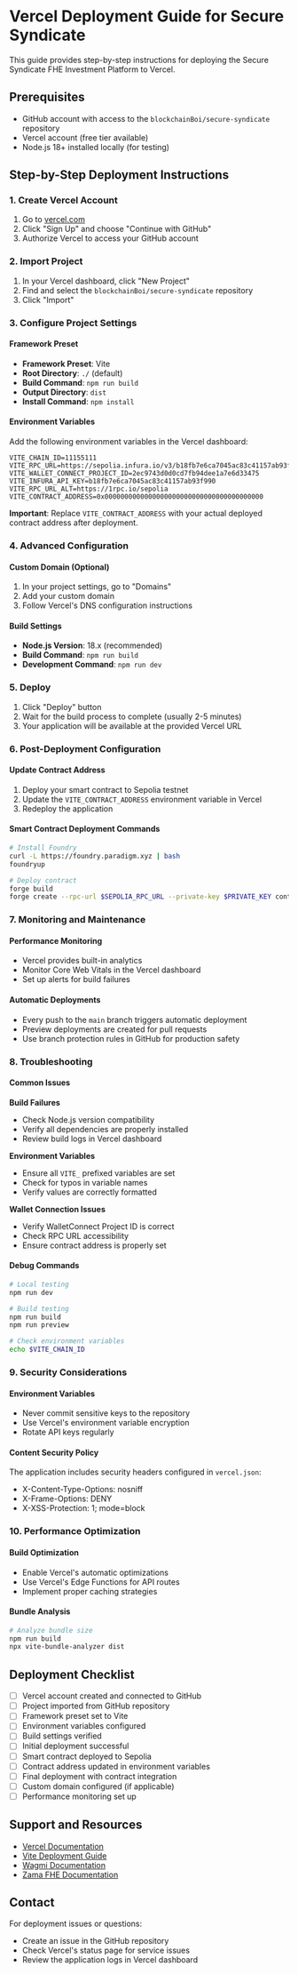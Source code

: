 # Vercel Deployment Guide for Secure Syndicate

This guide provides step-by-step instructions for deploying the Secure Syndicate FHE Investment Platform to Vercel.

## Prerequisites

- GitHub account with access to the `blockchainBoi/secure-syndicate` repository
- Vercel account (free tier available)
- Node.js 18+ installed locally (for testing)

## Step-by-Step Deployment Instructions

### 1. Create Vercel Account

1. Go to [vercel.com](https://vercel.com)
2. Click "Sign Up" and choose "Continue with GitHub"
3. Authorize Vercel to access your GitHub account

### 2. Import Project

1. In your Vercel dashboard, click "New Project"
2. Find and select the `blockchainBoi/secure-syndicate` repository
3. Click "Import"

### 3. Configure Project Settings

#### Framework Preset
- **Framework Preset**: Vite
- **Root Directory**: `./` (default)
- **Build Command**: `npm run build`
- **Output Directory**: `dist`
- **Install Command**: `npm install`

#### Environment Variables
Add the following environment variables in the Vercel dashboard:

```
VITE_CHAIN_ID=11155111
VITE_RPC_URL=https://sepolia.infura.io/v3/b18fb7e6ca7045ac83c41157ab93f990
VITE_WALLET_CONNECT_PROJECT_ID=2ec9743d0d0cd7fb94dee1a7e6d33475
VITE_INFURA_API_KEY=b18fb7e6ca7045ac83c41157ab93f990
VITE_RPC_URL_ALT=https://1rpc.io/sepolia
VITE_CONTRACT_ADDRESS=0x0000000000000000000000000000000000000000
```

**Important**: Replace `VITE_CONTRACT_ADDRESS` with your actual deployed contract address after deployment.

### 4. Advanced Configuration

#### Custom Domain (Optional)
1. In your project settings, go to "Domains"
2. Add your custom domain
3. Follow Vercel's DNS configuration instructions

#### Build Settings
- **Node.js Version**: 18.x (recommended)
- **Build Command**: `npm run build`
- **Development Command**: `npm run dev`

### 5. Deploy

1. Click "Deploy" button
2. Wait for the build process to complete (usually 2-5 minutes)
3. Your application will be available at the provided Vercel URL

### 6. Post-Deployment Configuration

#### Update Contract Address
1. Deploy your smart contract to Sepolia testnet
2. Update the `VITE_CONTRACT_ADDRESS` environment variable in Vercel
3. Redeploy the application

#### Smart Contract Deployment Commands
```bash
# Install Foundry
curl -L https://foundry.paradigm.xyz | bash
foundryup

# Deploy contract
forge build
forge create --rpc-url $SEPOLIA_RPC_URL --private-key $PRIVATE_KEY contracts/SecureSyndicate.sol:SecureSyndicate --constructor-args $VERIFIER_ADDRESS
```

### 7. Monitoring and Maintenance

#### Performance Monitoring
- Vercel provides built-in analytics
- Monitor Core Web Vitals in the Vercel dashboard
- Set up alerts for build failures

#### Automatic Deployments
- Every push to the `main` branch triggers automatic deployment
- Preview deployments are created for pull requests
- Use branch protection rules in GitHub for production safety

### 8. Troubleshooting

#### Common Issues

**Build Failures**
- Check Node.js version compatibility
- Verify all dependencies are properly installed
- Review build logs in Vercel dashboard

**Environment Variables**
- Ensure all `VITE_` prefixed variables are set
- Check for typos in variable names
- Verify values are correctly formatted

**Wallet Connection Issues**
- Verify WalletConnect Project ID is correct
- Check RPC URL accessibility
- Ensure contract address is properly set

#### Debug Commands
```bash
# Local testing
npm run dev

# Build testing
npm run build
npm run preview

# Check environment variables
echo $VITE_CHAIN_ID
```

### 9. Security Considerations

#### Environment Variables
- Never commit sensitive keys to the repository
- Use Vercel's environment variable encryption
- Rotate API keys regularly

#### Content Security Policy
The application includes security headers configured in `vercel.json`:
- X-Content-Type-Options: nosniff
- X-Frame-Options: DENY
- X-XSS-Protection: 1; mode=block

### 10. Performance Optimization

#### Build Optimization
- Enable Vercel's automatic optimizations
- Use Vercel's Edge Functions for API routes
- Implement proper caching strategies

#### Bundle Analysis
```bash
# Analyze bundle size
npm run build
npx vite-bundle-analyzer dist
```

## Deployment Checklist

- [ ] Vercel account created and connected to GitHub
- [ ] Project imported from GitHub repository
- [ ] Framework preset set to Vite
- [ ] Environment variables configured
- [ ] Build settings verified
- [ ] Initial deployment successful
- [ ] Smart contract deployed to Sepolia
- [ ] Contract address updated in environment variables
- [ ] Final deployment with contract integration
- [ ] Custom domain configured (if applicable)
- [ ] Performance monitoring set up

## Support and Resources

- [Vercel Documentation](https://vercel.com/docs)
- [Vite Deployment Guide](https://vitejs.dev/guide/static-deploy.html)
- [Wagmi Documentation](https://wagmi.sh)
- [Zama FHE Documentation](https://docs.zama.ai)

## Contact

For deployment issues or questions:
- Create an issue in the GitHub repository
- Check Vercel's status page for service issues
- Review the application logs in Vercel dashboard
